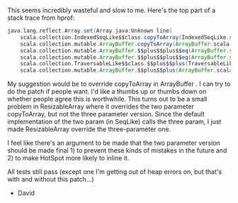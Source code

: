 This seems incredibly wasteful and slow to me. Here's the top part of a stack trace from hprof:

```scala
java.lang.reflect.Array.set(Array.java:Unknown line)
	scala.collection.IndexedSeqLike$$class.copyToArray(IndexedSeqLike.scala:169)
	scala.collection.mutable.ArrayBuffer.copyToArray(ArrayBuffer.scala:28)
	scala.collection.mutable.ArrayBuffer.$$plus$$plus$$eq(ArrayBuffer.scala:75)
	scala.collection.mutable.ArrayBuffer.$$plus$$plus$$eq(ArrayBuffer.scala:28)
	scala.collection.TraversableLike$$class.$$plus$$plus(TraversableLike.scala:132)
	scala.collection.mutable.ArrayBuffer.$$plus$$plus(ArrayBuffer.scala:28)

```

My suggestion would be to override copyToArray in ArrayBuffer . I can try to do the patch if people want. I'd like a thumbs up or thumbs down on whether people agree this is worthwhile.
This turns out to be a small problem in ResizableArray where it overrides the two parameter copyToArray, but not the three parameter version. Since the default implementation of the two param (in SeqLike) calls the three param, I just made ResizableArray override the three-parameter one.

I feel like there's an argument to be made that the two parameter version should be made final 1) to prevent these kinds of mistakes in the future and 2) to make HotSpot more likely to inline it.

All tests still pass (except one I'm getting out of heap errors on, but that's with and without this patch...)

 - David
